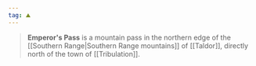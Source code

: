 ```yaml
---
tag: ⛰️
---
```

> **Emperor's Pass** is a mountain pass in the northern edge of the [[Southern Range|Southern Range mountains]] of [[Taldor]], directly north of the town of [[Tribulation]].








